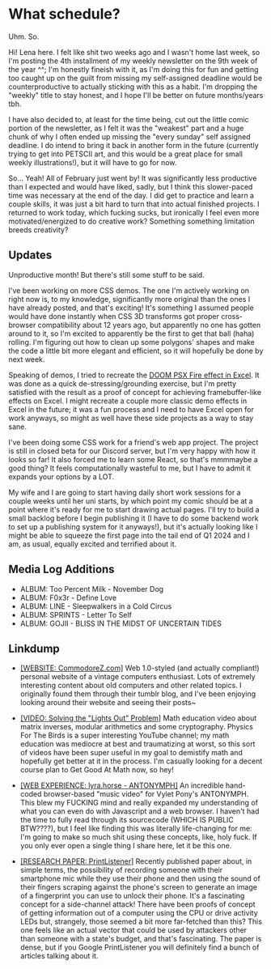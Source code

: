 <!-- attrib title: Blog | Bleats Newsletter 4 -->
<!-- attrib pagetype: writing -->
<!-- attrib windowtitle: bleats4.md -->

# What schedule?

Uhm. So.

Hi! Lena here. I felt like shit two weeks ago and I wasn't home last week, so I'm posting the 4th installment of my weekly newsletter on the 9th week of the year ^^; I'm honestly fineish with it, as I'm doing this for fun and getting too caught up on the guilt from missing my self-assigned deadline would be counterproductive to actually sticking with this as a habit. I'm dropping the "weekly" title to stay honest, and I hope I'll be better on future months/years tbh.

I have also decided to, at least for the time being, cut out the little comic portion of the newsletter, as I felt it was the "weakest" part and a huge chunk of why I often ended up missing the "every sunday" self assigned deadline. I do intend to bring it back in another form in the future (currently trying to get into PETSCII art, and this would be a great place for small weekly illustrations!), but it will have to go for now.

So... Yeah! All of February just went by! It was significantly less productive than I expected and would have liked, sadly, but I think this slower-paced time was necessary at the end of the day. I did get to practice and learn a couple skills, it was just a bit hard to turn that into actual finished projects. I returned to work today, which fucking sucks, but ironically I feel even more motivated/energized to do creative work? Something something limitation breeds creativity?

## Updates

Unproductive month! But there's still some stuff to be said.

I've been working on more CSS demos. The one I'm actively working on right now is, to my knowledge, significantly more original than the ones I have already posted, and that's exciting! It's something I assumed people would have done instantly when CSS 3D transforms got proper cross-browser compatibility about 12 years ago, but apparently no one has gotten around to it, so I'm excited to apparently be the first to get that ball (haha) rolling. I'm figuring out how to clean up some polygons' shapes and make the code a little bit more elegant and efficient, so it will hopefully be done by next week.

Speaking of demos, I tried to recreate the [DOOM PSX Fire effect in Excel]([#root#]demos/psxdoom.html). It was done as a quick de-stressing/grounding exercise, but I'm pretty satisfied with the result as a proof of concept for achieving framebuffer-like effects on Excel. I might recreate a couple more classic demo effects in Excel in the future; it was a fun process and I need to have Excel open for work anyways, so might as well have these side projects as a way to stay sane.

I've been doing some CSS work for a friend's web app project. The project is still in closed beta for our Discord server, but I'm very happy with how it looks so far! It also forced me to learn some React, so that's mmmmaybe a good thing? It feels computationally wasteful to me, but I have to admit it expands your options by a LOT.

My wife and I are going to start having daily short work sessions for a couple weeks until her uni starts, by which point my comic should be at a point where it's ready for me to start drawing actual pages. I'll try to build a small backlog before I begin publishing it (I have to do some backend work to set up a publishing system for it anyways!), but it's actually looking like I might be able to squeeze the first page into the tail end of Q1 2024 and I am, as usual, equally excited and terrified about it.

## Media Log Additions

- ALBUM: Too Percent Milk - November Dog
- ALBUM: F0x3r - Define Love
- ALBUM: LINE - Sleepwalkers in a Cold Circus
- ALBUM: SPRINTS - Letter To Self
- ALBUM: GOJII - BLISS IN THE MIDST OF UNCERTAIN TIDES

## Linkdump

- [[WEBSITE: CommodoreZ.com]](https://commodorez.com) Web 1.0-styled (and actually compliant!) personal website of a vintage computers enthusiast. Lots of extremely interesting content about old computers and other related topics. I originally found them through their tumblr blog, and I've been enjoying looking around their website and seeing their posts~

- [[VIDEO: Solving the "Lights Out" Problem]](https://youtu.be/0fHkKcy0x_U) Math education video about matrix inverses, modular arithmetics and some cryptography. Physics For The Birds is a super interesting YouTube channel; my math education was mediocre at best and traumatizing at worst, so this sort of videos have been super useful in my goal to demistify math and hopefully get better at it in the process. I'm casually looking for a decent course plan to Get Good At Math now, so hey!

- [[WEB EXPERIENCE: lyra.horse - ANTONYMPH]](https://lyra.horse/antonymph) An incredible hand-coded browser-based "music video" for Vylet Pony's ANTONYMPH. This blew my FUCKING mind and really expanded my understanding of what you can even do with Javascript and a web browser. I haven't had the time to fully read through its sourcecode (WHICH IS PUBLIC BTW????), but I feel like finding this was literally life-changing for me: I'm going to make so much shit using these concepts, like, holy fuck. If you only ever open a single thing I share here, let it be this one.

- [[RESEARCH PAPER: PrintListener]](https://www.ndss-symposium.org/wp-content/uploads/2024-618-paper.pdf) Recently published paper about, in simple terms, the possibility of recording someone with their smartphone mic while they use their phone and then using the sound of their fingers scraping against the phone's screen to generate an image of a fingerprint you can use to unlock their phone. It's a fascinating concept for a side-channel attack! There have been proofs of concept of getting information out of a computer using the CPU or drive activity LEDs but, strangely, those seemed a bit more far-fetched than this? This one feels like an actual vector that could be used by attackers other than someone with a state's budget, and that's fascinating. The paper is dense, but if you Google PrintListener you will definitely find a bunch of articles talking about it.
